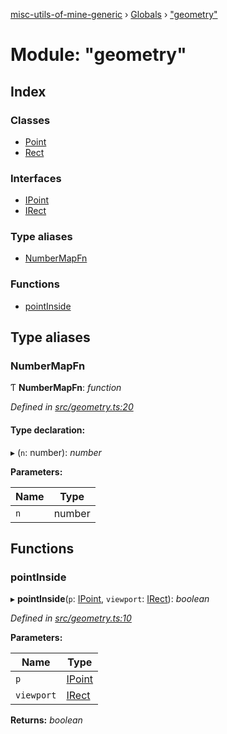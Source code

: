 [misc-utils-of-mine-generic](../README.md) › [Globals](../globals.md) › ["geometry"](_geometry_.md)

# Module: "geometry"

## Index

### Classes

* [Point](../classes/_geometry_.point.md)
* [Rect](../classes/_geometry_.rect.md)

### Interfaces

* [IPoint](../interfaces/_geometry_.ipoint.md)
* [IRect](../interfaces/_geometry_.irect.md)

### Type aliases

* [NumberMapFn](_geometry_.md#numbermapfn)

### Functions

* [pointInside](_geometry_.md#pointinside)

## Type aliases

###  NumberMapFn

Ƭ **NumberMapFn**: *function*

*Defined in [src/geometry.ts:20](https://github.com/cancerberoSgx/misc-utils-of-mine/blob/7016944/misc-utils-of-mine-generic/src/geometry.ts#L20)*

#### Type declaration:

▸ (`n`: number): *number*

**Parameters:**

Name | Type |
------ | ------ |
`n` | number |

## Functions

###  pointInside

▸ **pointInside**(`p`: [IPoint](../interfaces/_geometry_.ipoint.md), `viewport`: [IRect](../interfaces/_geometry_.irect.md)): *boolean*

*Defined in [src/geometry.ts:10](https://github.com/cancerberoSgx/misc-utils-of-mine/blob/7016944/misc-utils-of-mine-generic/src/geometry.ts#L10)*

**Parameters:**

Name | Type |
------ | ------ |
`p` | [IPoint](../interfaces/_geometry_.ipoint.md) |
`viewport` | [IRect](../interfaces/_geometry_.irect.md) |

**Returns:** *boolean*
